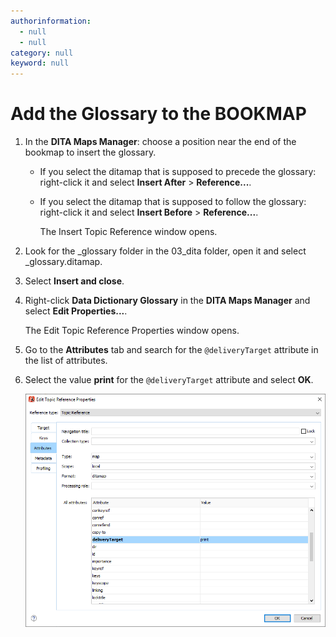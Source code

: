 ```yaml
---
authorinformation:
  - null
  - null
category: null
keyword: null
---
```


# Add the Glossary to the BOOKMAP

1. In the **DITA Maps Manager**: choose a position near the end of the bookmap to insert the glossary.
   * If you select the ditamap that is supposed to precede the glossary: right-click it and select **Insert After** &gt; **Reference...**.
   * If you select the ditamap that is supposed to follow the glossary: right-click it and select **Insert Before** &gt; **Reference...**.

     The Insert Topic Reference window opens.
2. Look for the \_glossary folder in the 03\_dita folder, open it and select \_glossary.ditamap.
3. Select **Insert and close**.
4. Right-click **Data Dictionary Glossary** in the **DITA Maps Manager** and select **Edit Properties...**.

   The Edit Topic Reference Properties window opens.

5. Go to the **Attributes** tab and search for the `@deliveryTarget` attribute in the list of attributes.
6. Select the value **print** for the `@deliveryTarget` attribute and select **OK**.

   ![](../../../../../.gitbook/assets/adjusting_attributes_doc_conventions_2%20%281%29.png)


